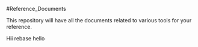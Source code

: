 #Reference_Documents

This repository will have all the documents related to various tools for your reference.

Hii rebase
hello
